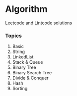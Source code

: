 # Algorithm
Leetcode and Lintcode solutions

### Topics

1. Basic
2. String
3. LinkedList
4. Stack & Queue
5. Binary Tree
6. Binary Search Tree
7. Divide & Conquer
8. Hash
9. Sorting
